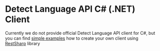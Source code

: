 # Detect Language API C# (.NET) Client

Currently we do not provide official Detect Language API client for C#, but you can find [simple examples](examples/)
how to create your own client using [RestSharp](http://restsharp.org/) library 